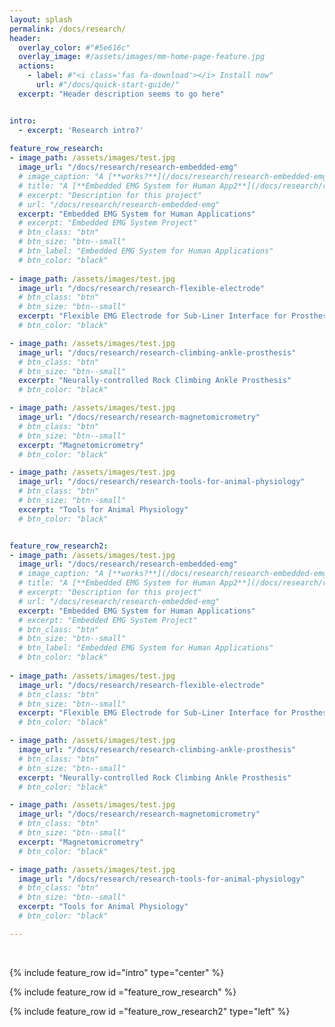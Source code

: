 ```yaml
---
layout: splash
permalink: /docs/research/
header:
  overlay_color: #"#5e616c"
  overlay_image: #/assets/images/mm-home-page-feature.jpg
  actions:
    - label: #"<i class='fas fa-download'></i> Install now"
      url: #"/docs/quick-start-guide/"
  excerpt: "Header description seems to go here"


intro: 
  - excerpt: 'Research intro?'
  
feature_row_research:
- image_path: /assets/images/test.jpg
  image_url: "/docs/research/research-embedded-emg" 
  # image_caption: "A [**works?**](/docs/research/research-embedded-emg)"
  # title: "A [**Embedded EMG System for Human App2**](/docs/research/research-embedded-emg)"
  # excerpt: "Description for this project"
  # url: "/docs/research/research-embedded-emg" 
  excerpt: "Embedded EMG System for Human Applications"
  # excerpt: "Embedded EMG System Project"
  # btn_class: "btn"
  # btn_size: "btn--small"
  # btn_label: "Embedded EMG System for Human Applications"
  # btn_color: "black"
  
- image_path: /assets/images/test.jpg
  image_url: "/docs/research/research-flexible-electrode" 
  # btn_class: "btn"
  # btn_size: "btn--small"
  excerpt: "Flexible EMG Electrode for Sub-Liner Interface for Prosthesis"
  # btn_color: "black"

- image_path: /assets/images/test.jpg
  image_url: "/docs/research/research-climbing-ankle-prosthesis" 
  # btn_class: "btn"
  # btn_size: "btn--small"
  excerpt: "Neurally-controlled Rock Climbing Ankle Prosthesis"
  # btn_color: "black"

- image_path: /assets/images/test.jpg
  image_url: "/docs/research/research-magnetomicrometry" 
  # btn_class: "btn"
  # btn_size: "btn--small"
  excerpt: "Magnetomicrometry"
  # btn_color: "black"

- image_path: /assets/images/test.jpg
  image_url: "/docs/research/research-tools-for-animal-physiology" 
  # btn_class: "btn"
  # btn_size: "btn--small"
  excerpt: "Tools for Animal Physiology"
  # btn_color: "black"


feature_row_research2:
- image_path: /assets/images/test.jpg
  image_url: "/docs/research/research-embedded-emg" 
  # image_caption: "A [**works?**](/docs/research/research-embedded-emg)"
  # title: "A [**Embedded EMG System for Human App2**](/docs/research/research-embedded-emg)"
  # excerpt: "Description for this project"
  # url: "/docs/research/research-embedded-emg" 
  excerpt: "Embedded EMG System for Human Applications"
  # excerpt: "Embedded EMG System Project"
  # btn_class: "btn"
  # btn_size: "btn--small"
  # btn_label: "Embedded EMG System for Human Applications"
  # btn_color: "black"
  
- image_path: /assets/images/test.jpg
  image_url: "/docs/research/research-flexible-electrode" 
  # btn_class: "btn"
  # btn_size: "btn--small"
  excerpt: "Flexible EMG Electrode for Sub-Liner Interface for Prosthesis"
  # btn_color: "black"

- image_path: /assets/images/test.jpg
  image_url: "/docs/research/research-climbing-ankle-prosthesis" 
  # btn_class: "btn"
  # btn_size: "btn--small"
  excerpt: "Neurally-controlled Rock Climbing Ankle Prosthesis"
  # btn_color: "black"

- image_path: /assets/images/test.jpg
  image_url: "/docs/research/research-magnetomicrometry" 
  # btn_class: "btn"
  # btn_size: "btn--small"
  excerpt: "Magnetomicrometry"
  # btn_color: "black"

- image_path: /assets/images/test.jpg
  image_url: "/docs/research/research-tools-for-animal-physiology" 
  # btn_class: "btn"
  # btn_size: "btn--small"
  excerpt: "Tools for Animal Physiology"
  # btn_color: "black"

---
```


<!-- https://github.com/mmistakes/minimal-mistakes/blob/master/docs/_pages/home.md -->
<br />


{% include feature_row id="intro" type="center" %}

{% include feature_row id ="feature_row_research" %}

{% include feature_row id ="feature_row_research2"  type="left" %}

<!-- {% include feature_row id="feature_row1" type="left" %} -->

<!-- {% include feature_row id="feature_row2" type="left" %}

{% include feature_row id="feature_row3" type="left" %}

{% include feature_row id="feature_row4" type="left" %} -->

<!-- {% include feature_row id="feature_row5" type="right" %} -->
